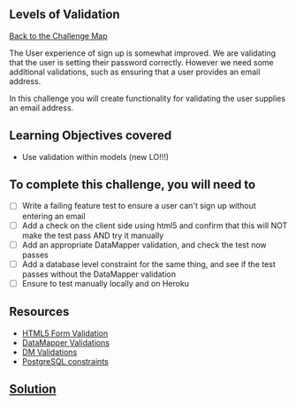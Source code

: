 ## Levels of Validation

[Back to the Challenge Map](0_challenge_map.md)

The User experience of sign up is somewhat improved.  We are validating that the user is setting their password correctly.  However we need some additional validations, such as ensuring that a user provides an email address.

In this challenge you will create functionality for validating the user supplies an email address.

## Learning Objectives covered

* Use validation within models (new LO!!!)

## To complete this challenge, you will need to

- [ ] Write a failing feature test to ensure a user can't sign up without entering an email
- [ ] Add a check on the client side using html5 and confirm that this will NOT make the test pass AND try it manually
- [ ] Add an appropriate DataMapper validation, and check the test now passes
- [ ] Add a database level constraint for the same thing, and see if the test passes without the DataMapper validation
- [ ] Ensure to test manually locally and on Heroku

## Resources

* [HTML5 Form Validation](https://developer.mozilla.org/en-US/docs/Web/Guide/HTML/Forms/Data_form_validation)
* [DataMapper Validations](http://datamapper.org/docs/validations.html)
* [DM Validations](https://github.com/datamapper/dm-validations)
* [PostgreSQL constraints](http://www.postgresql.org/docs/9.4/static/ddl-constraints.html)

## [Solution](solutions/21.md)
